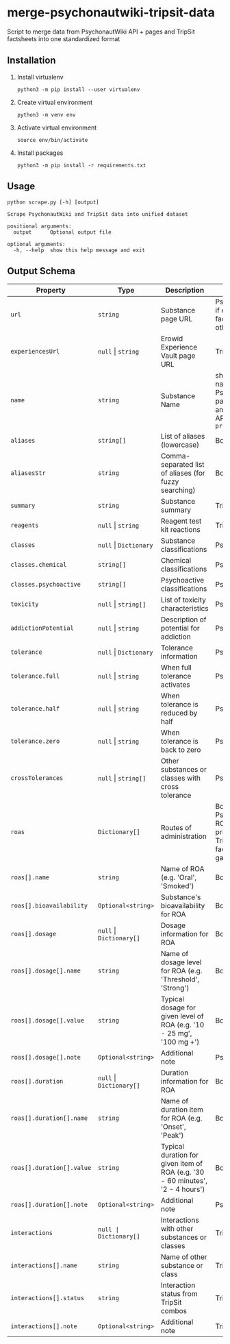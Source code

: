 # merge-psychonautwiki-tripsit-data

Script to merge data from PsychonautWiki API + pages and TripSit factsheets into one standardized format

## Installation

1.  Install virtualenv
    ```
    python3 -m pip install --user virtualenv
    ```
2.  Create virtual environment
    ```
    python3 -m venv env
    ```
3.  Activate virtual environment
    ```
    source env/bin/activate
    ```
4.  Install packages
    ```
    python3 -m pip install -r requirements.txt
    ```

## Usage
```
python scrape.py [-h] [output]

Scrape PsychonautWiki and TripSit data into unified dataset

positional arguments:
  output      Optional output file

optional arguments:
  -h, --help  show this help message and exit
```

## Output Schema

| Property                  | Type                     | Description                                                                    | Source                                                                                |
| ------------------------- | ------------------------ | ------------------------------------------------------------------------------ | ------------------------------------------------------------------------------------- |
| `url`                     | `string`                 | Substance page URL                                                             | PsychonautWiki if exists, TripSit factsheet otherwise                                 |
| `experiencesUrl`          | `null` \| `string`       | Erowid Experience Vault page URL                                               | TripSit                                                                               |
| `name`                    | `string`                 | Substance Name                                                                 | shortest display name of PsychonautWiki page header and TripSit API's `pretty_name`   |
| `aliases`                 | `string[]`               | List of aliases (lowercase)                                                    | Both                                                                                  |
| `aliasesStr`              | `string`                 | Comma-separated list of aliases (for fuzzy searching)                          | Both                                                                                  |
| `summary`                 | `string`                 | Substance summary                                                              | TripSit                                                                               |
| `reagents`                | `null` \| `string`       | Reagent test kit reactions                                                     | TripSit                                                                               |
| `classes`                 | `null` \| `Dictionary`   | Substance classifications                                                      | PsychonautWiki                                                                        |
| `classes.chemical`        | `string[]`               | Chemical classifications                                                       | PsychonautWiki                                                                        |
| `classes.psychoactive`    | `string[]`               | Psychoactive classifications                                                   | PsychonautWiki                                                                        |
| `toxicity`                | `null` \| `string[]`     | List of toxicity characteristics                                               | PsychonautWiki                                                                        |
| `addictionPotential`      | `null` \| `string`       | Description of potential for addiction                                         | PsychonautWiki                                                                        |
| `tolerance`               | `null` \| `Dictionary`   | Tolerance information                                                          | PsychonautWiki                                                                        |
| `tolerance.full`          | `null` \| `string`       | When full tolerance activates                                                  | PsychonautWiki                                                                        |
| `tolerance.half`          | `null` \| `string`       | When tolerance is reduced by half                                              | PsychonautWiki                                                                        |
| `tolerance.zero`          | `null` \| `string`       | When tolerance is back to zero                                                 | PsychonautWiki                                                                        |
| `crossTolerances`         | `null` \| `string[]`     | Other substances or classes with cross tolerance                               | PsychonautWiki                                                                        |
| `roas`                    | `Dictionary[]`           | Routes of administration                                                       | Both (Note: PsychonautWiki ROAs are prioritized, and TripSit factsheets fill in gaps) |
| `roas[].name`             | `string`                 | Name of ROA (e.g. 'Oral', 'Smoked')                                            | Both                                                                                  |
| `roas[].bioavailability`  | `Optional<string>`       | Substance's bioavailability for ROA                                            | Both                                                                                  |
| `roas[].dosage`           | `null` \| `Dictionary[]` | Dosage information for ROA                                                     | Both                                                                                  |
| `roas[].dosage[].name`    | `string`                 | Name of dosage level for ROA (e.g. 'Threshold', 'Strong')                      | Both                                                                                  |
| `roas[].dosage[].value`   | `string`                 | Typical dosage for given level of ROA (e.g. '10 - 25 mg', '100 mg +')          | Both                                                                                  |
| `roas[].dosage[].note`    | `Optional<string>`       | Additional note                                                                | PsychonautWiki                                                                        |
| `roas[].duration`         | `null` \| `Dictionary[]` | Duration information for ROA                                                   | Both                                                                                  |
| `roas[].duration[].name`  | `string`                 | Name of duration item for ROA (e.g. 'Onset', 'Peak')                           | Both                                                                                  |
| `roas[].duration[].value` | `string`                 | Typical duration for given item of ROA (e.g. '30 - 60 minutes', '2 - 4 hours') | Both                                                                                  |
| `roas[].duration[].note`  | `Optional<string>`       | Additional note                                                                | PsychonautWiki                                                                        |
| `interactions`            | `null \| Dictionary[]`   | Interactions with other substances or classes                                  | TripSit                                                                               |
| `interactions[].name`     | `string`                 | Name of other substance or class                                               | TripSit                                                                               |
| `interactions[].status`   | `string`                 | Interaction status from TripSit combos                                         | TripSit                                                                               |
| `interactions[].note`     | `Optional<string>`       | Additional note                                                                | TripSit                                                                               |
